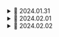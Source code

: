 <details>
<summary>📅 2024.01.31</summary>

<h1>npm 초기화 및 Express 설치</h1>

- `npm init`

  - package.json : 프로젝트의 정보와 프로젝트에서 사용 중인 패키지의 의존성을 관리하는 곳

- `npm install express`

  - express : Node.js 의 API를 단순화하고 유용한 기능들을 더 추가 시켜 Node.js 를 더 편리하고 유용하게 사용할 수 있게 해주는 모듈

- index.js 파일 생성
  - Node.js 에서 진입점이 되는 파일

<h2>라우팅 및 서버 구동</h2>

```javascript
const express = require("express");
const dotenv = require("dotenv");

dotenv.config();

const app = express();

app.get("/", (req, res) => {
  res.send("Hello World");
});

//PORT
const PORT = process.env.PORT;

app.listen(PORT, () => {
  console.log(`Listening on ${PORT}`);
});
```

`node index.js`

![image](https://github.com/JEONGSUJONG/readme-main/assets/142254876/5dfa5b4c-a604-4889-b148-3f7ea4371fb2)

- `npm install -D nodemon` : nodemon 은 Node.js 애플리케이션의 코드 변경을 감지하고 자동으로 서버를 다시 시작해주는 도구

- package.json

```json
  "scripts": {
    "dev": "nodemon src/index.js",      // 추가
    "test": "echo \"Error: no test specified\" && exit 1"
  },
```

`npm run dev`

<h1>BE Folder Structure</h1>

```
├─node_modules
├─src
    ├─middleware
    │   └─auth.js
    ├─models
    │   └─User.js
    ├─routes
    │   └─users.js
    └─index.js
├─public
    └─//static 파일
├─.env
├─.gitignore
├─package-lock.json
└─package.json
```

<h1>필요한 package 설치</h1>

- `npm install bcryptjs` : `bcryptjs` 비밀번호를 해싱을 수행하기 위한 라이브러리
- `npm install jsonwebtoken` : `jsonwebtoken` JSON 형식의 토큰을 생성하고 검증하기 위한 라이브러리. 주로 (Authentication) 을 구현할 때 사용되며 특히, 웹 토큰 (JSON Web Token)을 생성하여 사용자의 세션 상태를 유지하거나 검증할 수 있게 한다.
- `npm install cors` : Express 애플리케이션에서 클라이언트와 서버 간의 HTTP 요청에 응답하고 자원 요청을 허용하는 미들웨어
- `npm install mongoose` : MongoDB와 상호 작용하기 위한 Node.js 라이브러리.

<h1>express.static()</h1>

- express.static : 이미지, CSS 파일 및 Javascript 파일과 같은 정적 파일을 제공하려면 Express의 express.static 내장 미들웨어 기능을 사용할 수 있다.

![image](https://github.com/JEONGSUJONG/readme-main/assets/142254876/8aa45f1e-9deb-40cb-9783-219769a685bc)

- index.js

```javascript
const path = require("path");

// public 폴더 안의 정적 파일 가져오기
app.use(express.static(path.join(__dirname, "../public")));
```

![image](https://github.com/JEONGSUJONG/readme-main/assets/142254876/32c17f29-8f63-4044-9c41-84bd03e88bc8)

- `__dirname` : 현재 파일이 위치한 디렉토리를 의미
  - `path.join` 을 사용하여 정적 파일이 위치한 디렉토리 경로를 지정합니다.
- `"../public"` 은 정적 파일들이 위치한 디렉토리

`app.use("가상경로", express.static("public"));` : 가상경로로 사용할 수 있지만 노드 프로세스를 시작하는 디렉토리는 상대적이기에 위의 예시인 절대 경로로 사용하는 것을 권장.

<h1>Cors</h1>

- Server와 Client 간 Port가 다르거나 도메인이 다르면 즉, Origin이 다르면 Request 를 보낼 수 없다.
  - Why? 보안을 위한 Same Origin Policy 정책 때문 (동일 출처 정책)
- Cross-Origin Resource Sharing 를 사용하면 된다.
- `app.use(cors())`

<h1>Express.json</h1>

`app.use(express.json())`

```javascript
app.use(express.json());

app.post("/", (req, res) => {
  console.log(req.body);
  res.json(req.body);
});
```

https://github.com/JEONGSUJONG/readme-main/assets/142254876/bb725cbd-f045-490d-8385-216f9922e008

<h1>mongoose</h1>

- Mongoose : 데이터를 만들고 관리하기 위해서 먼저 Schema 를 만들고 그 스키마로 모델을 만든다. 몽구스는 MongoDB 를 쓸 때 사용해도 되고 안 써도 되는 선택사항

1. 스키마를 생성한다
2. 스키마를 이용하여 모델을 만든다
3. 모델을 이용하여 데이터를 CRUD 할 수 있다.

```javascript
const mongoose = require("mongoose");

const product = new mongoose.Schema({
  name: {
    type: String,
    required: true
  }
  price: {
    type: Number
  }
  ...
})

const Product = mongoose.model("Product", productSchema);
module.exports = Product;
```

- 애플리케이션 계층에서 특정 스키마를 적용

  - 모델 유효성 검사
  - MongoDB 작업을 쉽게 하기 위한 기타 기능

- Schema : Mongoose 스키마는 문서 (Document)의 구조, 기본값, 유효성 검사를 정의 (default: 0, required: true/false)
- Model : Mongoose 모델은 레코드 생성,쿼리,업데이트,삭제 등을 위한 데이터 베이스 인터페이스 제공

<h2>MongoDB Atlas Cloud Service</h2>

https://www.mongodb.com/ko-kr

로그인 -> new project -> database -> Build a Database

-> DatabaseAccess (username, password) 기억하기

```javascript
const mongoose = require("mongoose");

// mongoose
mongoose
  .connect(process.env.MONGO_URL, {
    dbName: process.env.MONGO_DB_NAME,
  })
  .then(() => console.log("MongoDB Connected"))
  .catch((err) => console.log(err));
```

- URL : Atlas -> Deployment/Database -> Connect -> Drivers -> `Add your connection string into your application code` URL 복사 후 .env 파일에 넣기 -> URL 에 `<username>:<password>` 에 DatabaseAccess 설정한 username과 password 넣어주기

![image](https://github.com/JEONGSUJONG/readme-main/assets/142254876/a6d204e6-46ca-481e-90c8-93ef31eed596)
정상적으로 연결되었다..!

- MongoDB Compass 에서도 동일한 URL 적용

<h2>User Schema 생성</h2>

- models/User.js

```javascript
const mongoose = required("mongoose");

const userSchema = mongoose.Schema({
  name: {
    type: String,
    maxLength: 50,
  },
  email: {
    type: String,
    trim: true, // 문자열 양 끝 공백 제거
    unique: 1, // 중복된 값 허용 x
  },
  password: {
    type: String,
    minLength: 5,
    required: true,
  },
  role: {
    type: Number,
    default: 0,
  },
  image: {
    type: String,
  },
});

const User = mongoose.model("User", userSchema);

module.exports = User;
```

<h1>Express 에러 처리</h1>

- 기본 라우트에서 에러 발생시키기
```javascript
app.get("/", (req, res) => {
  throw new Error("This is Error");
});
```

![image](https://github.com/JEONGSUJONG/readme-main/assets/142254876/3400c926-ca16-40a1-b059-e38ee3b36ec5)

- 실행하면 바로 서버가 다운(Crash) 된다 (에러 처리 미들웨어 필요)

```javascript
app.get("/", (req, res) => {
  throw new Error("This is Error");
});

// 에러 처리기
app.use((error, req, res, next) => {
  res.send(error.message);
});
```

![image](https://github.com/JEONGSUJONG/readme-main/assets/142254876/ff8d7f0c-ce29-45af-9497-da541b62231d)

- 위와같으면 서버가 다운 되지 않고 에러 메시지를 보여준다.
- 하지만, 비동기 요청으로 인한 에러는 에러 처리기에서 못 받는다.

```javascript
app.get("/", (req, res) => {
  setImmediate(() => {
    throw new Error("This is Error");
  });
});

app.use((error, req, res, next) => {
  res.send(error.message);
});
```

![image](https://github.com/JEONGSUJONG/readme-main/assets/142254876/6c16141e-8d2c-4fa9-89ba-c326681568d2)


<h2>How to solve?</h2>

- next 이용하기

```javascript
app.get("/", (req, res, next) => {
  setImmediate(() => {
    next(new Error("This is Error"));
  });
});

app.use((error, req, res, next) => {
  res.status(500).send(error.message || 'Internal Server Error');
});
```

</details>


<details>
<summary>📅 2024.02.01</summary>

<h1>RegisterRouter생성</h1>

- "회원가입" 을 클릭하면 client가 thunkFunction 내에서 비동기 요청을 보냄

```javascript
const response = await axiosInstance.post(`/users/register`, body);
return response.data;
```

- 서버에서 이 비동기 요청을 처리해주어야함.

- routes/user.js
```javascript
const express = require("express");
const router = express.Router();

router.post("/users/register", (req, res) => {
  // User 데이터를 저장해야함.
});


module.exports = router;
```

- index.js
```javascript
const UserRouter = require("./routes/user-router");
app.use('/api/v1/users', UserRouter);
```

- `api/v1` 으로 받으니 FE - axios.js 수정해줘야함

```javascript
baseURL: import.meta.env.PROD ? "" : "http://localhost:5000/api/v1",
```


- req.body 받기

![image](https://github.com/JEONGSUJONG/readme-main/assets/142254876/9499ab40-1524-413d-aa28-44f4db7d81f1)

```javascript
router.post("/users/register", async (req, res, next) => {
  try {
    const user = new User(req.body);
    await user.save();
    return res.sendStatus(200);
  } catch (error) {
    next(error)
  }
});
```

- req.body 안에 존재하는 `email` `image` `name` `password` 를 받아온다.

https://github.com/JEONGSUJONG/readme-main/assets/142254876/02c49e16-d122-44e1-8a5e-00db24e9d982


<h1>비밀번호 암호화</h1>

![image](https://github.com/JEONGSUJONG/readme-main/assets/142254876/b442d43e-184d-4837-aa61-c81d7d5b6220)

위의 DB에서는 password가 노출되어 해커가 db를 열게되면 쉽게 user의 password을 알 수 있게된다.

- bcryptjs
  - `npm install bcryptjs --save`


<h2>비밀번호 저장 방법</h2>

1. 원본 비밀번호 저장 (최악)
2. 비밀번호를 암호화 키 (Encryption Key)와 함께 암호화 (양방향)
  - 어떠한 암호를 이용해서 비밀번호를 암호화 하고 그 암호를 이용하여 복호화 가능.
    - "1234" -> 암호화(알고리즘+암호화 키) -> "qUuFwnAdNnDs"
    - "qUuFwnAdNnDs" -> 복호화 -> "1234"
  - 암호화 키가 노출되면 알고리즘은 대부분 오픈되어있어 위험함.
3. SHA256 해시(Hash)해서 저장(단방향)
  - https://emn178.github.io/online-tools/sha256
    - "1234" -> 해시 -> "qUuFwnAdNnDs"
    - "qUuFwnAdNnDs" -> 복호화 불가능!
  - 단, "1234" 와 같은 비밀번호는 "qUuFwnAdNnDs" 와 같이 암호화 되므로 레인보우 테이블(함호화 전과 후를 갖고있는 테이블)을 비교하여 찾아낼 수 있다.
4. 솔트(salt) + 비밀번호(plain pw) 를 해시로 암호화해서 저장
  - "1234" -> salt + "1234" -> 암호화된 값
  - "1234" -> salt + "1234" -> 다른 암호화된 값

- bcrypt는 salt를 사용하는 암호화 알고리즘으로 그 값을 DB에 저장하게 된다
  
<h3>UserSchema</h3>

`userSchema.pre()` : 스키마를 저장하기 전에 먼저 호출되어 해시화를 진행해준다.

- user-schema.js
```javascript
const bcrypt = require("bcryptjs");
...
userSchema.pre('save', async function (next) {
  let user = this;    // user의 data 들어감 (email, name ...)
  if (user.isModified('password')) {
    const salt = await bcrypt.genSalt(10);
    const hash = await bcrypt.hash(user.password, salt);
    user.password = hash;
  }
  next();
})
// mogoose 하기 전에 작성해줘야함!
const User = mongoose.model("User", userSchema);
```

https://github.com/JEONGSUJONG/readme-main/assets/142254876/32c6a1a9-0cc9-4956-b36d-802beda0b619

</details>

<details>
<summary>📅 2024.02.02</summary>

<h1>인증 절차가 필요한 이유</h1>

- 만약 client와 server 간의 첫 번째 요청에서 자신이 "123"이라고 말해도 그 후 서버에게 다시 물어보면 서버는 내가 누군지 모른다.
- HTTP 는 stateless 하기 때문이다.
  - 상태 비저장 프로토콜은 서버가 여러 요청 기간 동안 각 사용자에 대한 정보나 상태를 유지할 필요가 없다.
    - 성능(performance) 저하 문제 : 각 요청에 대한 연결을 재설정하는 데 소요되는 시간/대역폭을 최소화하기 위한 것
    - 만약, 요청 하나하나에 사용자의 status 와 info를 포함하면 server는 누군지는 알지만 많은 트래픽으로 성능 저하의 원인이 된다.
    - 그래서 인증 절차가 필요하다.

![image](https://github.com/JEONGSUJONG/readme-main/assets/142254876/00573708-7999-4676-a8ea-2a4f25600798)
 
- (2) Token 안에 유저의 정보를 포함하는 토큰을 생성한다.
- (3) 응답을 보낼 때 HTTP header 에 Token과 같이 보낸다.
- (5) 요청을 보낼 때 역시 Token을 같이 보내준다.
- (6) server에서는 Token을 복호화해서 갖고 있는 유저 정보를 알 수 있다. (stateless -> statefull)

<h2>JWT</h2>


</details>